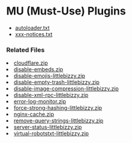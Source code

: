 # MU (Must-Use) Plugins

* <a href="autoloader.txt">autoloader.txt</a>
* <a href="xxx-notices.txt">xxx-notices.txt</a>

### Related Files

<li><a href="cloudflare.zip">cloudflare.zip</a></li>
<li><a href="disable-embeds.zip">disable-embeds.zip</a></li>
<li><a href="disable-emojis-littlebizzy.zip">disable-emojis-littlebizzy.zip</a></li>
<li><a href="disable-empty-trash-littlebizzy.zip">disable-empty-trash-littlebizzy.zip</a></li>
<li><a href="disable-image-compression-littlebizzy.zip">disable-image-compression-littlebizzy.zip</a></li>
<li><a href="disable-xml-rpc-littlebizzy.zip">disable-xml-rpc-littlebizzy.zip</a></li>
<li><a href="error-log-monitor.zip">error-log-monitor.zip</a></li>
<li><a href="force-strong-hashing-littlebizzy.zip">force-strong-hashing-littlebizzy.zip</a></li>
<li><a href="nginx-cache.zip">nginx-cache.zip</a></li>
<li><a href="remove-query-strings-littlebizzy.zip">remove-query-strings-littlebizzy.zip</a></li>
<li><a href="server-status-littlebizzy.zip">server-status-littlebizzy.zip</a></li>
<li><a href="virtual-robotstxt-littlebizzy.zip">virtual-robotstxt-littlebizzy.zip</a></li>
